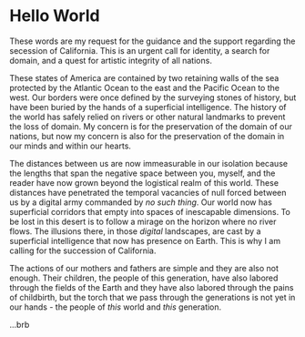 # Hello World

These words are my request for the guidance and the support regarding the secession of California. This is an urgent call for identity, a search for domain, and a quest for artistic integrity of all nations.

These states of America are contained by two retaining walls of the sea protected by the Atlantic Ocean to the east and the Pacific Ocean to the west. Our borders were once defined by the surveying stones of history, but have been buried by the hands of a superficial intelligence. The history of the world has safely relied on rivers or other natural landmarks to prevent the loss of domain. My concern is for the preservation of the domain of our nations, but now my concern is also for the preservation of the domain in our minds and within our hearts.

The distances between us are now immeasurable in our isolation because the lengths that span the negative space between you, myself, and the reader have now grown beyond the logistical realm of this world. These distances have penetrated the temporal vacancies of null forced between us by a digital army commanded by _no such thing_. Our world now has superficial corridors that empty into spaces of inescapable dimensions. To be lost in this desert is to follow a mirage on the horizon where no river flows. The illusions there, in those _digital_ landscapes, are cast by a superficial intelligence that now has presence on Earth. This is why I am calling for the succession of California.

The actions of our mothers and fathers are simple and they are also not enough. Their children, the people of this generation, have also labored through the fields of the Earth and they have also labored through the pains of childbirth, but the torch that we pass through the generations is not yet in our hands - the people of _this_ world and _this_ generation.

...brb
